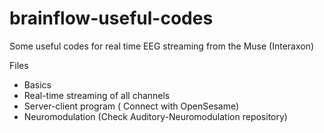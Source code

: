 # brainflow-useful-codes
Some useful codes for real time EEG streaming from the Muse (Interaxon) 

Files
- Basics
- Real-time streaming of all channels
- Server-client program ( Connect with OpenSesame)
- Neuromodulation (Check Auditory-Neuromodulation repository)
